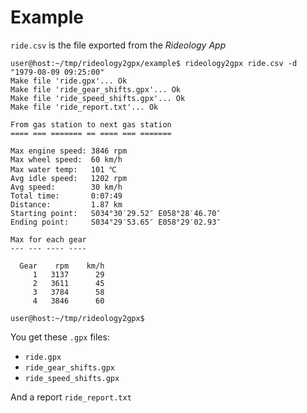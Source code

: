 #  Example

`ride.csv` is the file exported from the *Rideology App*

```shell
user@host:~/tmp/rideology2gpx/example$ rideology2gpx ride.csv -d "1979-08-09 09:25:00"
Make file 'ride.gpx'... Ok
Make file 'ride_gear_shifts.gpx'... Ok
Make file 'ride_speed_shifts.gpx'... Ok
Make file 'ride_report.txt'... Ok

From gas station to next gas station
==== === ======= == ==== === =======

Max engine speed: 3846 rpm
Max wheel speed:  60 km/h
Max water temp:   101 ℃
Avg idle speed:   1202 rpm
Avg speed:        30 km/h
Total time:       0:07:49
Distance:         1.87 km
Starting point:   S034°30′29.52″ E058°28′46.70″
Ending point:     S034°29′53.65″ E058°29′02.93″

Max for each gear
--- --- ---- ----

  Gear    rpm    km/h
     1   3137      29
     2   3611      45
     3   3784      58
     4   3846      60

user@host:~/tmp/rideology2gpx$ 
```

You get these `.gpx` files:

- `ride.gpx`
- `ride_gear_shifts.gpx`
- `ride_speed_shifts.gpx`

And a report `ride_report.txt`
